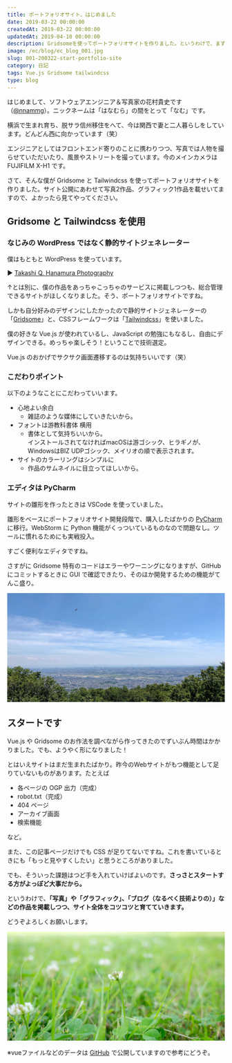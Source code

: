 ```yaml
---
title: ポートフォリオサイト、はじめました
date: 2019-03-22 00:00:00
createdAt: 2019-03-22 00:00:00
updatedAt: 2019-04-10 00:00:00
description: Gridsomeを使ってポートフォリオサイトを作りました。というわけで、まずはご挨拶記事から。
image: /ec/blog/ec_blog_001.jpg
slug: 001-200322-start-portfolio-site
category: 日記 
tags: Vue.js Gridsome tailwindcss
type: blog
---
```


はじめまして、ソフトウェアエンジニア＆写真家の花村貴史です（[@nnammg](https://twitter.com/nnammg)）。ニックネームは「はなむら」の間をとって「なむ」です。

横浜で生まれ育ち、脱サラ信州移住をへて、今は関西で妻と二人暮らしをしています。どんどん西に向かっています（笑）

エンジニアとしてはフロントエンド寄りのことに携わりつつ、写真では人物を撮らせていただいたり、風景やストリートを撮っています。今のメインカメラは FUJIFILM X-H1 です。

さて、そんな僕が Gridsome と Tailwindcss を使ってポートフォリオサイトを作りました。サイト公開にあわせて写真2作品、グラフィック1作品を載せいてますので、よかったら見てやってください。

## Gridsome と Tailwindcss を使用

### なじみの WordPress ではなく静的サイトジェネレーター

僕はもともと WordPress を使っています。

▶︎ [Takashi Q. Hanamura Photography](https://nnamm.com)

↑とは別に、僕の作品をあっちゃこっちゃのサービスに掲載しつつも、総合管理できるサイトがほしくなりました。そう、ポートフォリオサイトですね。

しかも自分好みのデザインにしたかったので静的サイトジェネレーターの「[Gridsome](https://gridsome.org/)」と、CSSフレームワークは「[Tailwindcss](https://tailwindcss.com/)」を使いました。

僕の好きな Vue.js が使われているし、JavaScript の勉強にもなるし、自由にデザインできる。めっちゃ楽しそう！ということで技術選定。

Vue.js のおかげでサクサク画面遷移するのは気持ちいいです（笑）

### こだわりポイント

以下のようなことにこだわっていいます。

- 心地よい余白
    - 雑誌のような媒体にしていきたいから。
- フォントは游教科書体 横用
    - 書体として気持ちいいから。<br>インストールされてなければmacOSは游ゴシック、ヒラギノが、WindowsはBIZ UDPゴシック、メイリオの順で表示されます。
- サイトのカラーリングはシンプルに
    - 作品のサムネイルに目立ってほしいから。

### エディタは PyCharm

サイトの雛形を作ったときは VSCode を使っていました。

雛形をベースにポートフォリオサイト開発段階で、購入したばかりの [PyCharm](https://www.jetbrains.com/ja-jp/pycharm/) に移行。WebStorm に Python 機能がくっついているものなので問題なし。ツールに慣れるためにも実戦投入。

すごく便利なエディタですね。

さすがに Gridsome 特有のコードはエラーやワーニングになりますが、GitHub にコミットするときに GUI で確認できたり、そのほか開発するための機能がてんこ盛り。

![](./img/200322-1.jpg)

## スタートです

Vue.js や Gridsome のお作法を調べながら作ってきたのでずいぶん時間はかかりました。でも、ようやく形になりました！

とはいえサイトはまだ生まれたばかり。昨今のWebサイトがもつ機能として足りていないものがあります。たとえば

- 各ページの OGP 出力（完成）
- robot.txt（完成）
- 404 ページ
- アーカイブ画面
- 検索機能

など。

また、この記事ページだけでも CSS が足りてないですね。これを書いているときにも「もっと見やすくしたい」と思うところがありました。

でも、そういった課題はつど手を入れていけばよいのです。**さっさとスタートする方がよっぽど大事だから。**

というわけで、**「写真」や「グラフィック」、「ブログ（なるべく技術よりの）」などの作品を掲載しつつ、サイト全体をコツコツと育てていきます。**

どうぞよろしくお願いします。

![](./img/200322-2.jpg)

※vueファイルなどのデータは [GitHub](https://github.com/nnamm/gridsome_nnamm) で公開していますので参考にどうぞ。